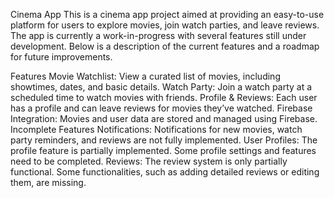 Cinema App
This is a cinema app project aimed at providing an easy-to-use platform for users to explore movies, join watch parties, and leave reviews. The app is currently a work-in-progress with several features still under development. Below is a description of the current features and a roadmap for future improvements.

Features
Movie Watchlist: View a curated list of movies, including showtimes, dates, and basic details.
Watch Party: Join a watch party at a scheduled time to watch movies with friends.
Profile & Reviews: Each user has a profile and can leave reviews for movies they’ve watched.
Firebase Integration: Movies and user data are stored and managed using Firebase.
Incomplete Features
Notifications: Notifications for new movies, watch party reminders, and reviews are not fully implemented.
User Profiles: The profile feature is partially implemented. Some profile settings and features need to be completed.
Reviews: The review system is only partially functional. Some functionalities, such as adding detailed reviews or editing them, are missing.
